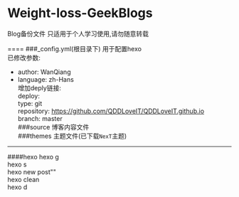 # Weight-loss-GeekBlogs
Blog备份文件
只适用于个人学习使用,请勿随意转载

====
###_config.yml(根目录下)
用于配置hexo<br>
已修改参数:<br>
* author: WanQiang<br>
* language: zh-Hans<br>
增加deply链接:<br>
deploy:<br>
  type: git<br>
  repository: https://github.com/QDDLoveIT/QDDLoveIT.github.io<br>
  branch: master<br>
###source
博客内容文件<br>
###themes
主题文件(已下载`NexT`主题)<br>

----
####hexo
hexo g<br>
hexo s<br>
hexo new post""<br>
hexo clean<br>
hexo d<br>
